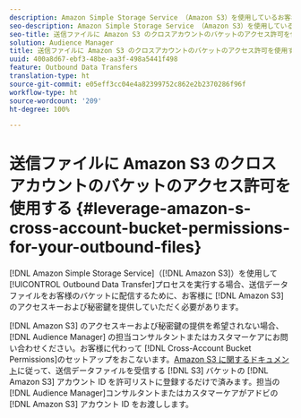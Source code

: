 ```yaml
---
description: Amazon Simple Storage Service （Amazon S3）を使用しているお客様の場合、アウトバウンドのデータ転送プロセスにおいて、バケットを通してアウトバウンドデータファイルを配信するために、Amazon S3 のアクセスキーおよび秘密鍵を提供していただく必要があります。
seo-description: Amazon Simple Storage Service （Amazon S3）を使用しているお客様の場合、アウトバウンドのデータ転送プロセスにおいて、バケットを通してアウトバウンドデータファイルを配信するために、Amazon S3 のアクセスキーおよび秘密鍵を提供していただく必要があります。
seo-title: 送信ファイルに Amazon S3 のクロスアカウントのバケットのアクセス許可を使用する
solution: Audience Manager
title: 送信ファイルに Amazon S3 のクロスアカウントのバケットのアクセス許可を使用する
uuid: 400a8d67-ebf3-48be-aa3f-498a5441f498
feature: Outbound Data Transfers
translation-type: ht
source-git-commit: e05eff3cc04e4a82399752c862e2b2370286f96f
workflow-type: ht
source-wordcount: '209'
ht-degree: 100%

---
```



# 送信ファイルに Amazon S3 のクロスアカウントのバケットのアクセス許可を使用する {#leverage-amazon-s-cross-account-bucket-permissions-for-your-outbound-files}

[!DNL Amazon Simple Storage Service]（[!DNL Amazon S3]）を使用して[!UICONTROL Outbound Data Transfer]プロセスを実行する場合、送信データファイルをお客様のバケットに配信するために、お客様に [!DNL Amazon S3] のアクセスキーおよび秘密鍵を提供していただく必要があります。

[!DNL Amazon S3] のアクセスキーおよび秘密鍵の提供を希望されない場合、[!DNL Audience Manager] の担当コンサルタントまたはカスタマーケアにお問い合わせください。お客様に代わって [!DNL Cross-Account Bucket Permissions]のセットアップをおこないます。[Amazon S3 に関するドキュメント](https://docs.aws.amazon.com/AmazonS3/latest/dev/example-walkthroughs-managing-access-example2.html)に従って、送信データファイルを受信する [!DNL S3] バケットの [!DNL Amazon S3] アカウント ID を許可リストに登録するだけで済みます。担当の [!DNL Audience Manager]コンサルタントまたはカスタマーケアがアドビの [!DNL Amazon S3] アカウント ID をお渡しします。